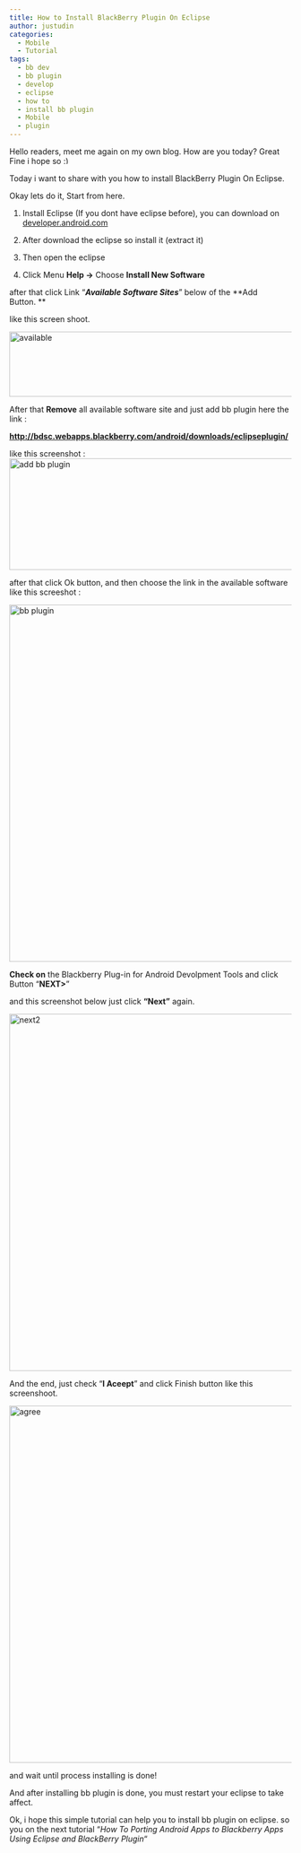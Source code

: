 ```yaml
---
title: How to Install BlackBerry Plugin On Eclipse
author: justudin
categories:
  - Mobile
  - Tutorial
tags:
  - bb dev
  - bb plugin
  - develop
  - eclipse
  - how to
  - install bb plugin
  - Mobile
  - plugin
---
```

Hello readers, meet me again on my own blog. How are you today? Great Fine i hope so <img src="http://test.justudin.com/wp-includes/images/smilies/simple-smile.png" alt=":)" class="wp-smiley" style="height: 1em; max-height: 1em;" />

Today i want to share with you how to install BlackBerry Plugin On Eclipse.

Okay lets do it, Start from here.

1. Install Eclipse (If you dont have eclipse before), you can download on <a href="http://developer.android.com/sdk/index.html" target="_blank">developer.android.com</a>

2. After download the eclipse so install it (extract it)

3. Then open the eclipse

4. Click Menu **Help ->** Choose **Install New Software**

after that click Link &#8220;**_Available Software Sites_**&#8221; below of the **Add Button. **

like this screen shoot.

  <a href="https://justudin.com/files/uploads/2013/01/available.png"><img class=" wp-image-63 aligncenter" alt="available" src="https://justudin.com/files/uploads/2013/01/available.png" width="520" height="116" /></a>


After that **Remove** all available software site and just add bb plugin here the link :

  **http://bdsc.webapps.blackberry.com/android/downloads/eclipseplugin/**

like this screenshot :
  <a href="https://justudin.com/files/uploads/2013/01/add-bb-plugin.png"><img class="aligncenter size-large wp-image-62" alt="add bb plugin" src="https://justudin.com/files/uploads/2013/01/add-bb-plugin.png?w=800" width="800" height="199" srcset="https://justudin.com/files/uploads/2013/01/add-bb-plugin-300x75.png 300w, https://justudin.com/files/uploads/2013/01/add-bb-plugin-768x192.png 768w, https://justudin.com/files/uploads/2013/01/add-bb-plugin.png 894w" sizes="(max-width: 800px) 100vw, 800px" /></a>



after that click Ok button, and then choose the link in the available software like this screeshot :


  <a href="https://justudin.com/files/uploads/2013/01/bb-plugin.png"><img class="aligncenter size-full wp-image-64" alt="bb plugin" src="https://justudin.com/files/uploads/2013/01/bb-plugin.png" width="757" height="637" srcset="https://justudin.com/files/uploads/2013/01/bb-plugin-300x252.png 300w, https://justudin.com/files/uploads/2013/01/bb-plugin.png 757w" sizes="(max-width: 757px) 100vw, 757px" /></a>


  **Check on** the Blackberry Plug-in for Android Devolpment Tools and click Button “**NEXT>**”

and this screenshot below just click **“Next”** again.


  <a href="https://justudin.com/files/uploads/2013/01/next2.png"><img class="aligncenter size-full wp-image-65" alt="next2" src="https://justudin.com/files/uploads/2013/01/next2.png" width="757" height="637" srcset="https://justudin.com/files/uploads/2013/01/next2-300x252.png 300w, https://justudin.com/files/uploads/2013/01/next2.png 757w" sizes="(max-width: 757px) 100vw, 757px" /></a>


  And the end, just check “**I Aceept**” and click Finish button like this screenshoot.

  <a href="https://justudin.com/files/uploads/2013/01/agree.png"><img class="aligncenter size-full wp-image-66" alt="agree" src="https://justudin.com/files/uploads/2013/01/agree.png" width="757" height="637" srcset="https://justudin.com/files/uploads/2013/01/agree-300x252.png 300w, https://justudin.com/files/uploads/2013/01/agree.png 757w" sizes="(max-width: 757px) 100vw, 757px" /></a>


  and wait until process installing is done!

  And after installing bb plugin is done, you must restart your eclipse to take affect.

  Ok, i hope this simple tutorial can help you to install bb plugin on eclipse. so you on the next tutorial “*How To Porting Android Apps to Blackberry Apps Using Eclipse and BlackBerry Plugin*“

